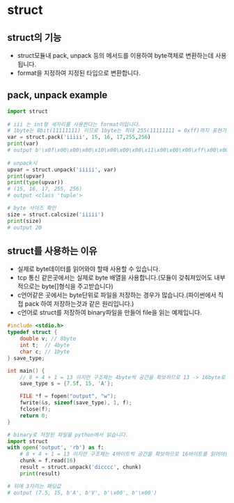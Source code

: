 # struct

## struct의 기능
- struct모듈내 pack, unpack 등의 메서드를 이용하여 byte객체로 변환하는데 사용됩니다.
- format을 지정하여 지정된 타입으로 변환합니다.

## pack, unpack example
```python
import struct
 
# iii 는 int형 세자리를 사용한다는 format이입니다.
# 1byte는 8bit(11111111) 이므로 1byte는 최대 255(11111111 = 0xff)까지 표현가능합니다.
var = struct.pack('iiiii', 15, 16, 17,255,256)
print(var)
# output b'\x0f\x00\x00\x00\x10\x00\x00\x00\x11\x00\x00\x00\xff\x00\x00\x00\x00\x01\x00\x00'
 
# unpack시 
upvar = struct.unpack('iiiii', var)
print(upvar)
print(type(upvar))
# (15, 16, 17, 255, 256)
# output <class 'tuple'>

# byte 사이즈 확인
size = struct.calcsize('iiiii')
print(size)
# output 20
```

## struct를 사용하는 이유
- 실제로 byte데이터를 읽어와야 할때 사용할 수 있습니다.
- tcp 통신 같은곳에서는 실제로 byte 배열을 사용합니다.(모듈이 갖춰져있어도 내부적으로는 byte[]형식을 주고받습니다)
- c언어같은 곳에서는 byte단위로 파일을 저장하는 경우가 많습니다.(파이썬에서 직접 pack 하여 저장하는것과 같은 원리입니다.)
- c언어로 struct를 저장하여 binary파일을 만들어 file을 읽는 예제입니다.


```c
#include <stdio.h>
typedef struct { 
    double v; // 8byte
    int t;  // 4byte
    char c; // 1byte
} save_type;

int main() {
    // 8 + 4 + 1 = 13 이지만 구조체는 4byte씩 공간을 확보하므로 13 -> 16byte로 저장된다.
    save_type s = {7.5f, 15, 'A'};

    FILE *f = fopen("output", "w");
    fwrite(&s, sizeof(save_type), 1, f);
    fclose(f);
    return 0;
}
```
```python
# binary로 저장된 파일을 python에서 읽습니다.
import struct
with open('output', 'rb') as f:
    # 8 + 4 + 1 = 13 이지만 구조체는 4바이트씩 공간을 확보하므로 16바이트를 읽어야한다.
    chunk = f.read(16)
    result = struct.unpack('dicccc', chunk)
    print(result)

# 뒤에 3자리는 패딩값
# output (7.5, 15, b'A', b'V', b'\x00', b'\x00')
```





